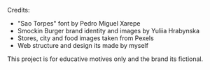Credits:
- "Sao Torpes" font by Pedro Miguel Xarepe
- Smockin Burger brand identity and images by Yuliia Hrabynska
- Stores, city and food images taken from Pexels
- Web structure and design its made by myself

This project is for educative motives only and the brand its fictional.


